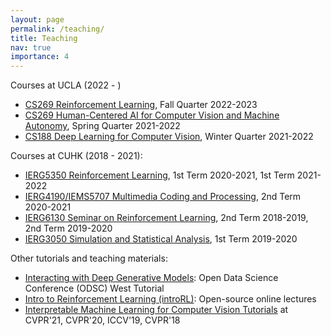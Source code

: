 ```yaml
---
layout: page
permalink: /teaching/
title: Teaching
nav: true
importance: 4
---
```

Courses at UCLA (2022 - )
<div>
		<ul>
            <li><a href="https://bruinlearn.ucla.edu/courses/140125">CS269 Reinforcement Learning</a>, Fall Quarter 2022-2023
            <li><a href="https://bruinlearn.ucla.edu/courses/129743">CS269 Human-Centered AI for Computer Vision and Machine Autonomy</a>, Spring Quarter 2021-2022</li>
            <li><a href="https://bruinlearn.ucla.edu/courses/111828">CS188 Deep Learning for Computer Vision</a>, Winter Quarter 2021-2022</li>
        </ul>
</div>
Courses at CUHK (2018 - 2021):
<div>
        <ul>
			<li><a href="https://cuhkrlcourse.github.io/">IERG5350 Reinforcement Learning</a>, 1st Term 2020-2021, 1st Term 2021-2022</li>
			<li><a href="http://bzhou.ie.cuhk.edu.hk/teaching/ierg4190iems5707/">IERG4190/IEMS5707 Multimedia Coding and Processing</a>, 2nd Term 2020-2021</li>
			<li><a href="https://cuhkrlcourse.github.io/2019spring/index.html">IERG6130 Seminar on Reinforcement Learning</a>, 2nd Term 2018-2019, 2nd Term 2019-2020</li>
			<li><a href="archive/ierg3050.htm">IERG3050 Simulation and Statistical Analysis</a>, 1st Term 2019-2020</li>
        </ul>
</div>
Other tutorials and teaching materials:
<div>
        <ul>
			<li><a href="https://github.com/zhoubolei/introGM">Interacting with Deep Generative Models</a>: Open Data Science Conference (ODSC) West Tutorial</li>
			<li><a href="https://github.com/zhoubolei/introRL">Intro to Reinforcement Learning (introRL)</a>: Open-source online lectures</li>
			<li><a href="https://interpretablevision.github.io/">Interpretable Machine Learning for Computer Vision Tutorials</a> at CVPR'21, CVPR'20, ICCV'19, CVPR'18</li>
		</ul>
</div>

